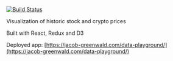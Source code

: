 
[![Build Status](https://travis-ci.org/jacobg1/data-playground.svg?branch=master)](https://travis-ci.org/jacobg1/data-playground.svg?branch=master)

Visualization of historic stock and crypto prices

Built with React, Redux and D3

Deployed app: [https://jacob-greenwald.com/data-playground/](https://jacob-greenwald.com/data-playground/)
